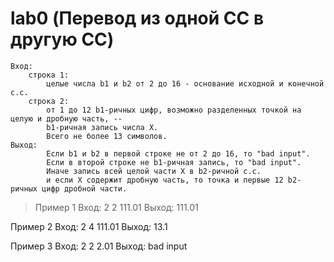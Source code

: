 # lab0 (Перевод из одной СС в другую СС)
```
Вход:
    строка 1:
        целые числа b1 и b2 от 2 до 16 - основание исходной и конечной с.с.
    строка 2:
        от 1 до 12 b1-ричных цифр, возможно разделенных точкой на целую и дробную часть, --
        b1-ричная запись числа X.
        Всего не более 13 символов.
Выход:
        Если b1 и b2 в первой строке не от 2 до 16, то "bad input".
        Если в второй строке не b1-ричная запись, то "bad input".
        Иначе запись всей целой части X в b2-ричной с.с.
        и если X содержит дробную часть, то точка и первые 12 b2-ричных цифр дробной части. 
```
>Пример 1
Вход:
2 2
111.01
Выход:
111.01

Пример 2
Вход:
2 4
111.01
Выход:
13.1

Пример 3
Вход:
2 2
2.01
Выход:
bad input
>